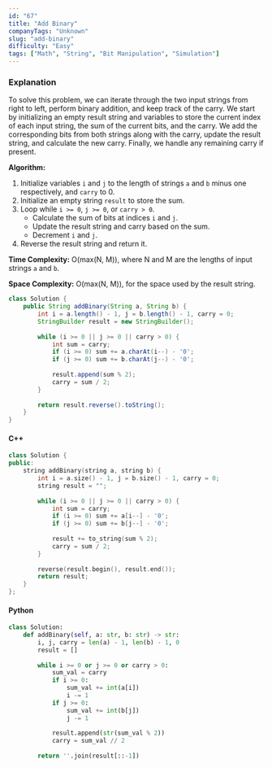 ```yaml
---
id: "67"
title: "Add Binary"
companyTags: "Unknown"
slug: "add-binary"
difficulty: "Easy"
tags: ["Math", "String", "Bit Manipulation", "Simulation"]
---
```


### Explanation
To solve this problem, we can iterate through the two input strings from right to left, perform binary addition, and keep track of the carry. We start by initializing an empty result string and variables to store the current index of each input string, the sum of the current bits, and the carry. We add the corresponding bits from both strings along with the carry, update the result string, and calculate the new carry. Finally, we handle any remaining carry if present.

**Algorithm:**
1. Initialize variables `i` and `j` to the length of strings `a` and `b` minus one respectively, and `carry` to 0.
2. Initialize an empty string `result` to store the sum.
3. Loop while `i >= 0`, `j >= 0`, or `carry > 0`.
   - Calculate the sum of bits at indices `i` and `j`.
   - Update the result string and carry based on the sum.
   - Decrement `i` and `j`.
4. Reverse the result string and return it.

**Time Complexity:** O(max(N, M)), where N and M are the lengths of input strings `a` and `b`.

**Space Complexity:** O(max(N, M)), for the space used by the result string.

```java
class Solution {
    public String addBinary(String a, String b) {
        int i = a.length() - 1, j = b.length() - 1, carry = 0;
        StringBuilder result = new StringBuilder();
        
        while (i >= 0 || j >= 0 || carry > 0) {
            int sum = carry;
            if (i >= 0) sum += a.charAt(i--) - '0';
            if (j >= 0) sum += b.charAt(j--) - '0';
            
            result.append(sum % 2);
            carry = sum / 2;
        }
        
        return result.reverse().toString();
    }
}
```

#### C++
```cpp
class Solution {
public:
    string addBinary(string a, string b) {
        int i = a.size() - 1, j = b.size() - 1, carry = 0;
        string result = "";
        
        while (i >= 0 || j >= 0 || carry > 0) {
            int sum = carry;
            if (i >= 0) sum += a[i--] - '0';
            if (j >= 0) sum += b[j--] - '0';
            
            result += to_string(sum % 2);
            carry = sum / 2;
        }
        
        reverse(result.begin(), result.end());
        return result;
    }
};
```

#### Python
```python
class Solution:
    def addBinary(self, a: str, b: str) -> str:
        i, j, carry = len(a) - 1, len(b) - 1, 0
        result = []
        
        while i >= 0 or j >= 0 or carry > 0:
            sum_val = carry
            if i >= 0:
                sum_val += int(a[i])
                i -= 1
            if j >= 0:
                sum_val += int(b[j])
                j -= 1
            
            result.append(str(sum_val % 2))
            carry = sum_val // 2
        
        return ''.join(result[::-1])
```